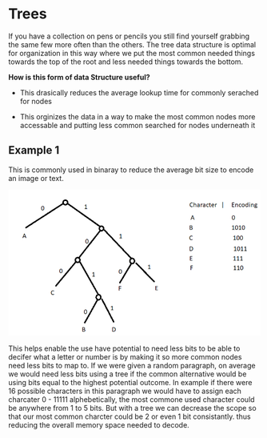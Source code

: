 # Trees

If you have a collection on pens or pencils you still find yourself grabbing the same few more often than the others. The tree data structure is optimal for organization in this way where we put the most common needed things towards the top of the root and less needed things towards the bottom.

**How is this form of data Structure useful?**

- This drasically reduces the average lookup time for commonly serached for nodes

- This orginizes the data in a way to make the most common nodes more accessable and putting less common searched for nodes underneath it

## Example 1

This is commonly used in binaray to reduce the average bit size to encode an image or text. 

![Bianary Encode tree](binaryencodetree.png)

This helps enable the use have potential to need less bits to be able to decifer what a letter or number is by making it so more common nodes need less bits to map to. If we were given a random paragraph, on average we would need less bits using a tree if the common alternative would be using bits equal to the highest potential outcome. In example if there were 16 possible characters in this paragraph we would have to assign each charcater 0 - 11111 alphebetically, the most commone used character could be anywhere from 1 to 5 bits. But with a tree we can decrease the scope so that our most common charcter could be 2 or even 1 bit consistantly. thus reducing the overall memory space needed to decode.
